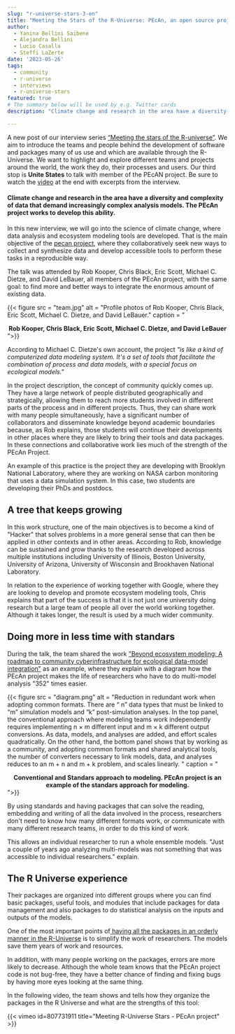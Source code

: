 ```yaml
---
slug: "r-universe-stars-3-en"
title: "Meeting the Stars of the R-Universe: PEcAn, an open source project to take care of the planet"
author:
  - Yanina Bellini Saibene
  - Alejandra Bellini
  - Lucio Casalla  
  - Steffi LaZerte
date: '2023-05-26'
tags:
  - community
  - r-universe
  - interviews
  - r-universe-stars
featured: true
# The summary below will be used by e.g. Twitter cards
description: "Climate change and research in the area have a diversity and complexity of data that demand increasingly complex analysis models. The PEcAn project works to develop this ability."

---
```


A new post of our interview series [“Meeting the stars of the R-universe”](/tags/r-universe-stars/). We aim to introduce the teams and people behind the development of software and packages many of us use and which are available through the R-Universe. We want to highlight and explore different teams and projects around the world, the work they do, their processes and users. Our third stop is __Unite States__ to talk with member of the PEcAN project. Be sure to watch the [video](/blog/2023/03/30/r-universe-stars-3-en/#video-of-the-interview) at the end with excerpts from the interview.


#### Climate change and research in the area have a diversity and complexity of data that demand increasingly complex analysis models. The PEcAn project works to develop this ability.

In this new interview, we will go into the science of climate change, where data analysis and ecosystem modeling tools are developed. That is the main objective of the [pecan project](https://pecanproject.github.io/), where they collaboratively seek new ways to collect and synthesize data and develop accessible tools to perform these tasks in a reproducible way.

The talk was attended by Rob Kooper, Chris Black, Eric Scott, Michael C. Dietze, and David LeBauer, all members of the PEcAn project, with the same goal: to find more and better ways to integrate the enormous amount of existing data.

{{< figure src = "team.jpg" alt = "Profile photos of Rob Kooper, Chris Black, Eric Scott, Michael C. Dietze, and David LeBauer." caption = "<center><strong>Rob Kooper, Chris Black, Eric Scott, Michael C. Dietze, and David LeBauer</strong></center>">}}

According to Michael C. Dietze's own account, the project _"is like a kind of computerized data modeling system. It's a set of tools that facilitate the combination of process and data models, with a special focus on ecological models."_

In the project description, the concept of community quickly comes up. They have a large network of people distributed geographically and strategically, allowing them to reach more students involved in different parts of the process and in different projects. Thus, they can share work with many people simultaneously, have a significant number of collaborators and disseminate knowledge beyond academic boundaries because, as Rob explains, those students will continue their developments in other places where they are likely to bring their tools and data packages. In these connections and collaborative work lies much of the strength of the PEcAn Project.

An example of this practice is the project they are developing with Brooklyn National Laboratory, where they are working on NASA carbon monitoring that uses a data simulation system. In this case, two students are developing their PhDs and postdocs.

## A tree that keeps growing 

In this work structure, one of the main objectives is to become a kind of "Hacker" that solves problems in a more general sense that can then be applied in other contexts and in other areas. According to Rob, knowledge can be sustained and grow thanks to the research developed across multiple institutions including University of Illinois, Boston University, University of Arizona, University of Wisconsin and Brookhaven National Laboratory. 

In relation to the experience of working together with Google, where they are looking to develop and promote ecosystem modeling tools, Chris explains that part of the success is that it is not just one university doing research but a large team of people all over the world working together. Although it takes longer, the result is used by a much wider community.

## Doing more in less time with standars

During the talk, the team shared the work ["Beyond ecosystem modeling: A roadmap to community
cyberinfrastructure for ecological data-model integration"](https://onlinelibrary.wiley.com/doi/pdfdirect/10.1111/gcb.15409) as an example, where they explain with a diagram how the PEcAn project makes the life of researchers who have to do multi-model analysis "352" times easier.

{{< figure src = "diagram.png" alt = "Reduction in redundant work when adopting common formats. There are “ n” data types that must be linked to “m” simulation models and “k” post-simulation analyses. In the top panel, the conventional approach where modeling teams work independently requires implementing n × m different input and m × k different output conversions. As data, models, and analyses are added, and effort scales quadratically. On the other hand, the bottom panel shows that by working as a community, and adopting common formats and shared analytical tools, the number of converters necessary to link models, data, and analyses reduces to an m + n and m + k problem, and scales linearly. " caption = "<center><strong>Conventional and Standars approach to modeling. PEcAn project is an example of the standars approach for modeling.</strong></center>">}}

By using standards and having packages that can solve the reading, embedding and writing of all the data involved in the process, researchers don't need to know how many different formats work, or communicate with many different research teams, in order to do this kind of work.  

This allows an individual researcher to run a whole ensemble models. "Just a couple of years ago analyzing multi-models was not something that was accessible to individual researchers." <PI name> explain.  


## The R Universe experience

Their packages are organized into different groups where you can find basic packages, useful tools, and modules that include packages for data management and also packages to do statistical analysis on the inputs and outputs of the models.

One of the most important points of[ having all the packages in an orderly manner in the R-Universe](https://pecanproject.r-universe.dev/builds) is to simplify the work of researchers. The models save them years of work and resources.

In addition, with many people working on the packages, errors are more likely to decrease. Although the whole team knows that the PEcAn project code is not bug-free, they have a better chance of finding and fixing bugs by having more eyes looking at the same thing.

In the following video, the team shows and tells how they organize the packages in the R Universe and what are the strengths of this tool:

<embebed video>

{{< vimeo id=807731911 title="Meeting R-Universe Stars - PEcAn project" >}}

